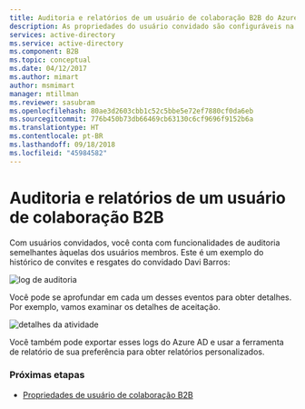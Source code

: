 ```yaml
---
title: Auditoria e relatórios de um usuário de colaboração B2B do Azure Active Directory | Microsoft Docs
description: As propriedades do usuário convidado são configuráveis na colaboração B2B do Azure Active Directory
services: active-directory
ms.service: active-directory
ms.component: B2B
ms.topic: conceptual
ms.date: 04/12/2017
ms.author: mimart
author: msmimart
manager: mtillman
ms.reviewer: sasubram
ms.openlocfilehash: 80ae3d2603cbb1c52c5bbe5e72ef7880cf0da6eb
ms.sourcegitcommit: 776b450b73db66469cb63130c6cf9696f9152b6a
ms.translationtype: HT
ms.contentlocale: pt-BR
ms.lasthandoff: 09/18/2018
ms.locfileid: "45984582"
---
```

# <a name="auditing-and-reporting-a-b2b-collaboration-user"></a>Auditoria e relatórios de um usuário de colaboração B2B
Com usuários convidados, você conta com funcionalidades de auditoria semelhantes àquelas dos usuários membros. Este é um exemplo do histórico de convites e resgates do convidado Davi Barros:

![log de auditoria](./media/auditing-and-reporting/audit-log.png)

Você pode se aprofundar em cada um desses eventos para obter detalhes. Por exemplo, vamos examinar os detalhes de aceitação.

![detalhes da atividade](./media/auditing-and-reporting/activity-details.png)

Você também pode exportar esses logs do Azure AD e usar a ferramenta de relatório de sua preferência para obter relatórios personalizados.

### <a name="next-steps"></a>Próximas etapas

- [Propriedades de usuário de colaboração B2B](user-properties.md)

